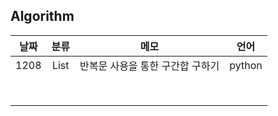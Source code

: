 ## Algorithm

| 날짜 | 분류 |               메모               |  언어  |
| :--: | :--: | :------------------------------: | :----: |
| 1208 | List | 반복문 사용을 통한 구간합 구하기 | python |
|      |      |                                  |        |
|      |      |                                  |        |
|      |      |                                  |        |
|      |      |                                  |        |
|      |      |                                  |        |
|      |      |                                  |        |
|      |      |                                  |        |
|      |      |                                  |        |

